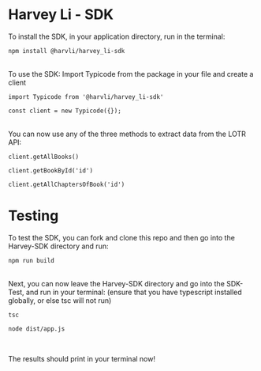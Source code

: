 # Harvey Li - SDK

To install the SDK, in your application directory, run in the terminal:

```
npm install @harvli/harvey_li-sdk
```
<br/>
To use the SDK:
Import Typicode from the package in your file and create a client

```
import Typicode from '@harvli/harvey_li-sdk'

const client = new Typicode({});
```
<br/>
You can now use any of the three methods to extract data from the LOTR API:

```
client.getAllBooks()

client.getBookById('id')

client.getAllChaptersOfBook('id')
```

# Testing

To test the SDK, you can fork and clone this repo and then go into the Harvey-SDK directory and run:

```
npm run build
```
<br/>
Next, you can now leave the Harvey-SDK directory and go into the SDK-Test, and run in your terminal: (ensure that you have typescript installed globally, or else tsc will not run)

```
tsc

node dist/app.js
```
<br/>

The results should print in your terminal now!
